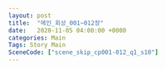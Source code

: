 ```yaml
---
layout: post
title:  "메인_회상_001~012장"
date:   2020-11-05 04:00:00 +0000
categories: Main
Tags: Story Main
SceneCode: ["scene_skip_cp001-012_q1_s10"]
---
```

